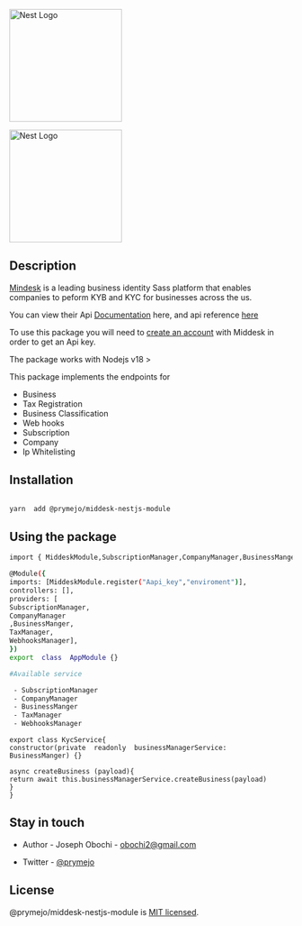 
<p  align="center" >

<a  href="http://nestjs.com/"  target="blank"><img  src="https://nestjs.com/img/logo-small.svg"  width="200"  alt="Nest Logo"  /></a>

<a  href="http://nestjs.com/"  target="blank"><img  src="https://d9hhrg4mnvzow.cloudfront.net/get.middesk.com/verification/c84ac59d-group-1000004533_103s00h000000000000000.png"  width="200"  alt="Nest Logo"  /></a>

</p>

## Description

[Mindesk](https://get.middesk.com//) is a leading business identity Sass platform that enables companies to peform KYB and KYC for businesses across the us.

You can view their Api [Documentation](https://docs.middesk.com/docs)  here, and api reference [here](https://docs.middesk.com/docs)

To use this package you will need to [create an account](https://www.middesk.com/signup) with Middesk  in order to get an Api key.

The package works with Nodejs v18 >

This package implements the endpoints for  

- Business
- Tax Registration
- Business Classification
- Web hooks
- Subscription
- Company
- Ip Whitelisting

## Installation

```bash

yarn  add @prymejo/middesk-nestjs-module

```

## Using the package

```bash
import { MiddeskModule,SubscriptionManager,CompanyManager,BusinessManger,TaxManager,WebhooksManager } from  '@prymejo/middesk-nestjs-module';

@Module({
imports: [MiddeskModule.register("Aapi_key","enviroment")],
controllers: [],
providers: [
SubscriptionManager,
CompanyManager
,BusinessManger,
TaxManager,
WebhooksManager],
})
export  class  AppModule {}

#Available service

 - SubscriptionManager
 - CompanyManager
 - BusinessManger
 - TaxManager
 - WebhooksManager

```

    export class KycService{  
    constructor(private  readonly  businessManagerService:  BusinessManger) {}
    
    async createBusiness (payload){
    return await this.businessManagerService.createBusiness(payload)
    }
    }

## Stay in touch

- Author - Joseph Obochi  - <obochi2@gmail.com>

- Twitter - [@prymejo](https://twitter.com/prymejo)

## License

@prymejo/middesk-nestjs-module is [MIT licensed](LICENSE).
